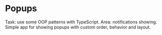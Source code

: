 # Popups
Task: use some OOP patterns with TypeScript.
Area: notifications showing.
Simple app for showing popups with custom order, behavior and layout.
